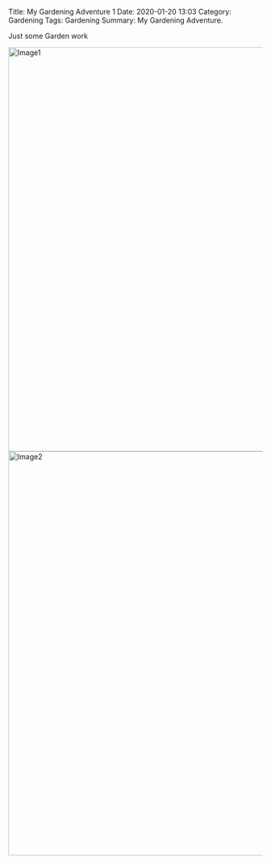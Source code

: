 Title: My Gardening Adventure 1
Date: 2020-01-20 13:03
Category: Gardening
Tags: Gardening
Summary: My Gardening Adventure.


Just some Garden work 

<img alt="Image1" src="{filename}/images/20200118_155555.jpg" style='width:800px' />
<img alt="Image2" src="{filename}/images/20200118_155606.jpg" style='width:800px' />
